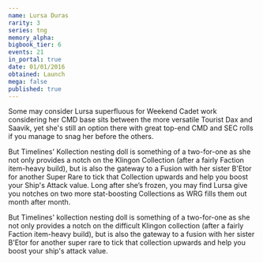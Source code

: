 ```yaml
---
name: Lursa Duras
rarity: 3
series: tng
memory_alpha:
bigbook_tier: 6
events: 21
in_portal: true
date: 01/01/2016
obtained: Launch
mega: false
published: true
---
```


Some may consider Lursa superfluous for Weekend Cadet work considering her CMD base sits between the more versatile Tourist Dax and Saavik, yet she's still an option there with great top-end CMD and SEC rolls if you manage to snag her before the others.

But Timelines' Kollection nesting doll is something of a two-for-one as she not only provides a notch on the Klingon Collection (after a fairly Faction item-heavy build), but is also the gateway to a Fusion with her sister B'Etor for another Super Rare to tick that Collection upwards and help you boost your Ship's Attack value. Long after she’s frozen, you may find Lursa give you notches on two more stat-boosting Collections as WRG fills them out month after month.

But Timelines' kollection nesting doll is something of a two-for-one as she not only provides a notch on the difficult Klingon collection (after a fairly Faction item-heavy build), but is also the gateway to a fusion with her sister B'Etor for another super rare to tick that collection upwards and help you boost your ship's attack value.
